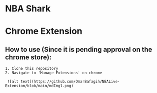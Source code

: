 # NBA Shark



# Chrome Extension #

  ## How to use (Since it is pending approval on the chrome store): ##
  
    1. Clone this repository
    2. Navigate to 'Manage Extensions' on chrome
     
     ![alt text](https://github.com/OmarBafagih/NBALive-Extension/blob/main/mdImg1.png)
    



